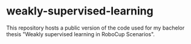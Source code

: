 # weakly-supervised-learning
This repository hosts a public version of the code used for my bachelor thesis "Weakly supervised learning in RoboCup Scenarios".
